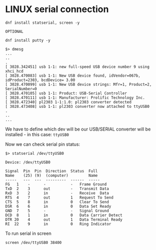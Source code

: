 # LINUX serial connection

```shell
dnf install statserial, screen -y

OPTIONAL

dnf install putty -y

```

```shell
$> dmesg
...
..
.
[ 3028.342451] usb 1-1: new full-speed USB device number 9 using xhci_hcd
[ 3028.470083] usb 1-1: New USB device found, idVendor=067b, idProduct=2303, bcdDevice= 3.00
[ 3028.470099] usb 1-1: New USB device strings: Mfr=1, Product=2, SerialNumber=0
[ 3028.470105] usb 1-1: Product: USB-Serial Controller
[ 3028.470111] usb 1-1: Manufacturer: Prolific Technology Inc.
[ 3028.472340] pl2303 1-1:1.0: pl2303 converter detected
[ 3028.473408] usb 1-1: pl2303 converter now attached to ttyUSB0
.
..
...

```


We have to define which dev will be our USB/SERIAL converter will be installed - in this case: `ttyUSB0`

Now we can check serial pin status:
```shell
$> statserial /dev/ttyUSB0

Device: /dev/ttyUSB0

Signal  Pin  Pin  Direction  Status  Full
Name    (25) (9)  (computer)         Name
-----   ---  ---  ---------  ------  -----
FG	 1    -      -           -   Frame Ground
TxD	 2    3      out         -   Transmit Data
RxD	 3    2      in          -   Receive  Data
RTS	 4    7      out         1   Request To Send
CTS	 5    8      in          0   Clear To Send
DSR	 6    6      in          0   Data Set Ready
GND	 7    5      -           -   Signal Ground
DCD	 8    1      in          0   Data Carrier Detect
DTR 20    4      out         1   Data Terminal Ready
RI	22    9      in          0   Ring Indicator
```

To run serial in screen

```shell
screen /dev/ttyUSB0 38400
```

